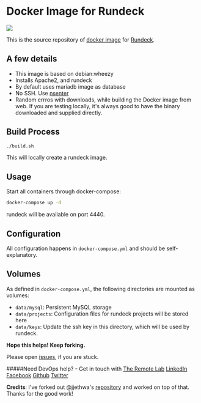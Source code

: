Docker Image for Rundeck
========================

[![](https://badge.imagelayers.io/bhalothia/docker-rundeck:latest.svg)](https://imagelayers.io/?images=bhalothia/docker-rundeck:latest 'Get your own badge on imagelayers.io')

This is the source repository of [docker image][11] for [Rundeck][7].


## A few details

- This image is based on debian:wheezy
- Installs Apache2, and rundeck
- By default uses mariadb image as database
- No SSH.  Use [nsenter][10]
- Random errros with downloads, while building the Docker image from web. If you are testing locally, it's always good to have the binary downloaded and supplied directly.


## Build Process

```sh
./build.sh
```

This will locally create a rundeck image.


## Usage

Start all containers through docker-compose:

```sh
docker-compose up -d
```

rundeck will be available on port 4440.


## Configuration

All configuration happens in `docker-compose.yml` and should be self-explanatory.


## Volumes

As defined in `docker-compose.yml`, the following directories are mounted as volumes:

- `data/mysql`:
  Persistent MySQL storage
- `data/projects`:
  Configuration files for rundeck projects will be stored here
- `data/keys`:
  Update the ssh key in this directory, which will be used by rundeck.


**Hope this helps! Keep forking.**

Please open [issues][6], if you are stuck.

#####Need DevOps help? - Get in touch with [The Remote Lab][1]
[LinkedIn][2] [Facebook][3] [Github][4] [Twitter][5]

**Credits**: I've forked out @jjethwa's [repository][9] and worked on top of that. Thanks for the good work!

  [1]: http://theremotelab.io
  [2]: https://www.linkedin.com/company/the-remote-lab
  [3]: https://www.facebook.com/TheRemoteLab
  [4]: https://github.com/TheRemoteLab
  [5]: https://twitter.com/TheRemoteLab
  [6]: https://github.com/TheRemoteLab/docker-rundeck/issues
  [7]: http://rundeck.org/
  [8]: https://docker.io
  [9]: https://github.com/jjethwa/rundeck
  [10]: https://github.com/jpetazzo/nsenter
  [11]: https://hub.docker.com/r/bhalothia/docker-rundeck


